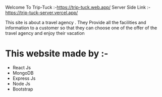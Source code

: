 Welcome To Trip-Tuck :-https://trip-tuck.web.app/
Server Side Link :-https://trip-tuck-server.vercel.app/

This site is about a travel agency . They Provide all the facilities and information to a customer so that they can choose one of the offer of the travel agency and enjoy their vacation

This website made by :-
============================
- React Js
- MongoDB
- Express Js
- Node Js
- Bootstrap
